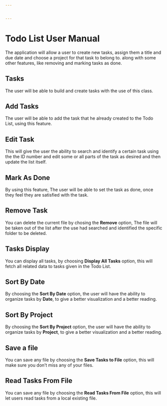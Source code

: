 ```yaml
---


---
```


<h1 id="todo-list-user-manual">Todo List User Manual</h1>
<P id="the-application-will-allow-a-user-to-create-new-tasks-assign-them-a-title-and-due-date-and-choose-a-project-for-that-task-to-belong-to.-along-with-some-other-features-like-removing-and-marking-tasks-as-done.">The application will allow a user to create new tasks, assign them a title and due date and choose a project for that task to belong to. along with some other features, like removing and marking tasks as done.</P>
<h2 id="tasks">Tasks</h2>
<p id="the-user-will-be-able-to-build-and-create-tasks-with-the-use-of-this-class.">The user will be able to build and create tasks with the use of this class.</p>
<h2 id="add-tasks">Add Tasks</h2>
<P id="the-user-will-be-able-to-add-the-task-that-he-already-created-to-the-todo-list-using-this-feature.">The user will be able to add the task that he already created to the Todo List, using this feature.</P>
<h2 id="edit-task">Edit Task</h2>
<P id="this-will-give-the-user-the-ability-to-search-and-identify-a-certain-task-using-the-the-id-number-and-edit-some-or-all-parts-of-the-task-as-desired-and-then-update-the-list-itself.">This will give the user the ability to search and identify a certain task using the the ID number and edit some or all parts of the task as desired and then update the list itself.</P>
<h2 id="mark-as-done">Mark As Done</h2>
<P id="by-using-this-feature-the-user-will-be-able-to-set-the-task-as-done-once-they-feel-they-are-satisfied-with-the-task.">By using this feature, The user will be able to set the task as done, once they feel they are satisfied with the task.</P>
<h2 id="remove-task">Remove Task</h2>
<P id="you-can-delete-the-current-file-by-chosing-the-remove-option-the-file-will-be-taken-out-of-the-list-after-the-use-had-searched-and-identified-the-specific-folder-to-be-deleted.">You can delete the current file by chosing the <strong>Remove</strong> option, The file will be taken out of the list after the use had searched and identified the specific folder to be deleted.</P>
<h2 id="tasks-display">Tasks Display</h2>
<P id="you-can-display-all-tasks-by-choosing-display-all-tasks-option-this-will-fetch-all-related-data-to-tasks-given-in-the-todo-list.">You can display all tasks, by choosing <strong>Display All Tasks</strong> option, this will fetch all related data to tasks given in the Todo List.</P>
<h2 id="sort-by-date">Sort By Date</h2>
<P id="by-choosing-the-sort-by-date-option-the-user-will-have-the-ability-to-organize-tasks-by-date-to-give-a-better-visualization-and-a-better-reading.">By choosing the <strong>Sort By Date</strong> option, the user will have the ability to organize tasks by <strong>Date</strong>, to give a better visualization and a better reading.</P>
<h2 id="sort-by-project">Sort By Project</h2>
<P id="by-choosing-the-sort-by-project-option-the-user-will-have-the-ability-to-organize-tasks-by-project-to-give-a-better-visualization-and-a-better-reading.">By choosing the <strong>Sort By Project</strong> option, the user will have the ability to organize tasks by <strong>Project</strong>, to give a better visualization and a better reading.</P>
<h2 id="save-a-file">Save a file</h2>
<P id="you-can-save-any-file-by-choosing-the-save-tasks-to-file-option-this-will-make-sure-you-dont-miss-any-of-your-files.">You can save any file by choosing the <strong>Save Tasks to File</strong> option, this will make sure you don’t miss any of your files.</P>
<h2 id="read-tasks-from-file">Read Tasks From File</h2>
<P id="you-can-save-any-file-by-choosing-the-read-tasks-from-file-option-this-will-let-users-read-tasks-from-a-local-existing-file.">You can save any file by choosing the <strong>Read Tasks From File</strong> option, this will let users read tasks from a local existing file.</P>

